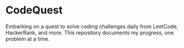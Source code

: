 # CodeQuest
Embarking on a quest to solve coding challenges daily from LeetCode, HackerRank, and more. This repository documents my progress, one problem at a time.
